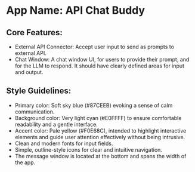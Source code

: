 # **App Name**: API Chat Buddy

## Core Features:

- External API Connector: Accept user input to send as prompts to external API.
- Chat Window: A chat window UI, for users to provide their prompt, and for the LLM to respond. It should have clearly defined areas for input and output.

## Style Guidelines:

- Primary color: Soft sky blue (#87CEEB) evoking a sense of calm communication.
- Background color: Very light cyan (#E0FFFF) to ensure comfortable readability and a gentle interface.
- Accent color: Pale yellow (#F0E68C), intended to highlight interactive elements and guide user attention effectively without being intrusive.
- Clean and modern fonts for input fields.
- Simple, outline-style icons for clear and intuitive navigation.
- The message window is located at the bottom and spans the width of the app.